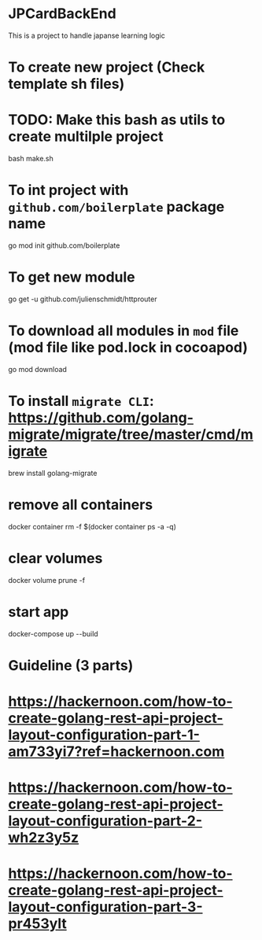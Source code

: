 # JPCardBackEnd

This is a project to handle japanse learning logic

# To create new project (Check template sh files)

# TODO: Make this bash as utils to create multilple project

bash make.sh

# To int project with `github.com/boilerplate` package name

go mod init github.com/boilerplate

# To get new module

go get -u github.com/julienschmidt/httprouter

# To download all modules in `mod` file (mod file like pod.lock in cocoapod)

go mod download

# To install `migrate CLI`: https://github.com/golang-migrate/migrate/tree/master/cmd/migrate

brew install golang-migrate

# remove all containers

docker container rm -f $(docker container ps -a -q)

# clear volumes

docker volume prune -f

# start app

docker-compose up --build

# Guideline (3 parts)

# https://hackernoon.com/how-to-create-golang-rest-api-project-layout-configuration-part-1-am733yi7?ref=hackernoon.com

# https://hackernoon.com/how-to-create-golang-rest-api-project-layout-configuration-part-2-wh2z3y5z

# https://hackernoon.com/how-to-create-golang-rest-api-project-layout-configuration-part-3-pr453ylt
